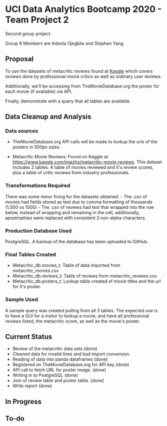 # UCI Data Analytics Bootcamp 2020 - Team Project 2

Second group project. 

Group 8 Members are Adeola Ojegbile and Stephen Yang.

## Proposal

To use the datasets of metacritic reviews found at [Kaggle](https://www.kaggle.com/miazhx/metacritic-movie-reviews?select=metacritic_reviews.csv) which covers reviews done by professional movie critics as well as ordinary user reviews.

Additionally, we'll be accessing from TheMovieDatabase.org the poster for each movie (if available) via API.

Finally, demonstrate with a query that all tables are available.

## Data Cleanup and Analysis

### Data sources

- TheMovieDatabase.org
	API calls will be made to lookup the urls of the posters in 500px sizes.

- Metacritic Movie Reviews: Found on Kaggle at https://www.kaggle.com/miazhx/metacritic-movie-reviews.
	This dataset includes 2 tables: A table of movies reviewed and it's review scores, plus a table of critic reviews from industry professionals.
	
### Transformations Required	

There was some minor fixing for the datasets obtained.
	- The .csv of movies had fields stored as text due to comma formatting of thousands (1,000 vs 1000)
	- The .csv of reviews had text that wrapped into the row below, instead of wrapping and remaining in the cell, additionally, apostrophies were replaced with consistent 3 non-alpha characters.
	
### Production Database Used

PostgreSQL. A backup of the database has been uploaded to GitHub.

### Final Tables Created

- Metacritic_db.movies_t: Table of data imported from metacritic_movies.csv
- Metacritic_db.reviews_t: Table of reviews from metacritic_reviews.csv
- Metacritic_db.posters_t: Lookup table created of movie titles and the url for it's poster.
	
### Sample Used

A sample query was created pulling from all 3 tables. The expected use is to have a GUI for a visitor to lookup a movie, and have all professional reviews listed, the metacritic score, as well as the movie's poster.

## Current Status

- Review of the metacritic data sets (done)
- Cleaned data for invalid lines and bad import conversion.
- Reading of data into panda dataframes (done)
- Registered on TheMovieDatabase.org for API key (done)
- API call to fetch URL for poster image. (done)
- Writing in to PostgreSQL (done)
- Join of review table and poster table. (done)
- Write report (done)

## In Progress


## To-do

